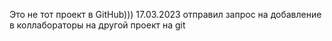 Это не тот проект в GitHub)))
17.03.2023 отправил запрос на добавление в коллабораторы на другой проект на git
